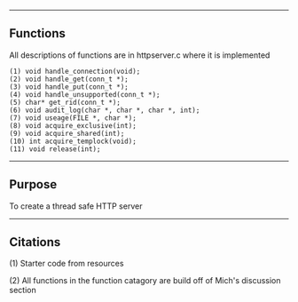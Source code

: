 -----------------------------------------------------------------------------------------------------------------------
Functions
-----------------------------------------------------------------------------------------------------------------------
All descriptions of functions are in httpserver.c where it is implemented

    (1) void handle_connection(void);
    (2) void handle_get(conn_t *);
    (3) void handle_put(conn_t *);
    (4) void handle_unsupported(conn_t *);
    (5) char* get_rid(conn_t *);
    (6) void audit_log(char *, char *, char *, int);
    (7) void useage(FILE *, char *);
    (8) void acquire_exclusive(int);
    (9) void acquire_shared(int);
    (10) int acquire_templock(void);
    (11) void release(int);

-----------------------------------------------------------------------------------------------------------------------
Purpose
-----------------------------------------------------------------------------------------------------------------------
To create a thread safe HTTP server 

-----------------------------------------------------------------------------------------------------------------------
Citations
-----------------------------------------------------------------------------------------------------------------------
(1) Starter code from resources

(2) All functions in the function catagory are build off of Mich's discussion section